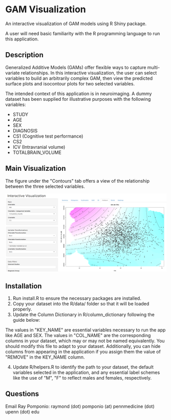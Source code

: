 # GAM Visualization
An interactive visualization of GAM models using R Shiny package.

A user will need basic familiarity with the R programming language to run this application.

## Description
Generalized Additive Models (GAMs) offer flexible ways to capture multi-variate relationships. In this interactive visualization, the user can select variables to build an arbitrarily complex GAM, then view the predicted surface plots and isocontour plots for two selected variables.

The intended context of this application is in neuroimaging. A dummy dataset has been supplied for illustrative purposes with the following variables:

* STUDY
* AGE
* SEX
* DIAGNOSIS
* CS1 (Cognitive test performance)
* CS2
* ICV (Intravranial volume)
* TOTALBRAIN_VOLUME

## Main Visualization
The figure under the "Contours" tab offers a view of the relationship between the three selected variables.

![alt text](img/1_contours_demo.png)

## Installation

1. Run install.R to ensure the necessary packages are installed.
2. Copy your dataset into the R/data/ folder so that it will be loaded properly.
3. Update the Column Dictionary in R/column\_dictionary following the guide below:

The values in "KEY\_NAME" are essential variables necessary to run the app like AGE and SEX. The values in "COL\_NAME" are the corresponding columns in your dataset, which may or may not be named equivalently. You should modify this file to adapt to your dataset. Additionally, you can hide columns from appearing in the application if you assign them the value of "REMOVE" in the KEY\_NAME column.

4. Update R/helpers.R to identify the path to your dataset, the default variables selected in the application, and any essential label schemes like the use of "M", "F" to reflect males and females, respectively.

## Questions

Email Ray Pomponio: raymond (dot) pomponio (at) pennmedicine (dot) upenn (dot) edu


